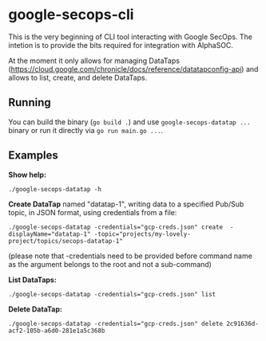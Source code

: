 # google-secops-cli

This is the very beginning of CLI tool interacting with Google SecOps. The intetion is to provide the bits required for integration with AlphaSOC.

At the moment it only allows for managing DataTaps (https://cloud.google.com/chronicle/docs/reference/datatapconfig-api)
and allows to list, create, and delete DataTaps.

## Running

You can build the binary (`go build .`) and use `google-secops-datatap ...` binary or run it directly via `go run main.go ...`.

## Examples

**Show help:**

```
./google-secops-datatap -h
```

**Create DataTap** named "datatap-1", writing data to a specified Pub/Sub topic, in JSON format, using credentials from a file:

```
./google-secops-datatap -credentials="gcp-creds.json" create  -displayName="datatap-1" -topic="projects/my-lovely-project/topics/secops-datatap-1"
```
(please note that -credentials need to be provided before command name as the argument belongs to the root and not a sub-command)

**List DataTaps:**

```
./google-secops-datatap -credentials="gcp-creds.json" list
```

**Delete DataTap:**

```
./google-secops-datatap -credentials="gcp-creds.json" delete 2c91636d-acf2-105b-a6d0-281e1a5c368b
```
